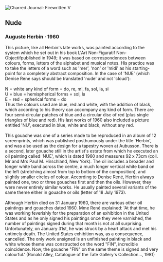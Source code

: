 <div class="artwork-of-the-day">
  <div class="container">
    <div class="img-wrapper">
      <img
        src="https://uploads4.wikiart.org/images/auguste-herbin/nude-1960.jpg!Large.jpg"
        alt="Charred Journal: Firewritten V" />
    </div>
    <div class="artwork-detail">
      <div class="artwork-origin"> 
        <h2 class="artwork-name">Nude</h2>
        <h3 class="artist">
          Auguste Herbin
                    ·  1960
        </h3>
      </div>
      <p class="description">
        <span class="artwork-description-text ng-binding" ng-bind-html="viewModel.ArtworkOfTheDay.Description | unsafe">This picture, like all Herbin's late works, was painted according to the system which he set out in his book L'Art Non-Figuratif Non-Objectifpublished in 1949; it was based on correspondences between colours, forms, letters of the alphabet and musical notes. His practice was to take the letters of a word such as 'mer', 'non' or 'midi' as his starting-point for a completely abstract composition. In the case of 'NUE' (which Denise Rene says should be translated 'nude' and not 'cloud'):
<br>
<br>N = white any kind of form = do, re, mi, fa, sol, la, si
<br>U = blue = hemispherical forms = sol, la
<br>E = red = spherical forms = do
<br>Thus the colours used are blue, red and white, with the addition of black, which according to his theory can accompany any kind of form. There are four semi-circular patches of blue and a circular disc of red (plus single triangles of blue and red). His last works of 1960 also included a picture entitled 'NU', executed in blue, white and black, without any red.
<br>
<br>This gouache was one of a series made to be reproduced in an album of 12 screenprints, which was published posthumously under the title 'Herbin', and was also used as the design for a tapestry woven at Aubusson. There is a second, later gouache still in the artist's estate from which he executed an oil painting called 'NUE', which is dated 1960 and measures 92 x 73cm (coll. Mr and Mrs Paul M. Hirschland, New York). The oil includes a broader and longer white band across the centre, a much longer vertical white band on the left (stretching almost from top to bottom of the composition), and slightly smaller circles of colour. According to Denise René, Herbin always painted one, two or three gouaches first and then the oils. However, they were never entirely similar works. He usually painted several variants of the same theme either in gouache or oils (letter of 18 July 1973).
<br>
<br>Although Herbin died on 31 January 1960, there are various other oil paintings and gouaches dated 1960. Mme René explained: 'At that time, he was working feverishly for the preparation of an exhibition in the United States and as he only signed his paintings once they were varnished, the number of paintings signed during that month is not at all surprising. Unfortunately, on January 31st, he was struck by a heart attack and met his untimely death. The United States exhibition was, as a consequence, cancelled. The only work unsigned is an unfinished painting in black and white whose theme was constructed on the word "FIN", incredible coincidence. Now, the gouache "FIN" on the same theme is signed and very colourful.' (Ronald Alley, Catalogue of the Tate Gallery's Collection..., 1981)</span>
                        <div class="text-shadow-container" ng-show="showShadow" style=""></div>
      </p>
    </div>
  </div>

</div>
